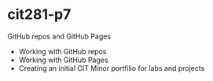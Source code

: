 # cit281-p7
GitHub repos and GitHub Pages

- Working with GitHub repos
- Working with GitHub Pages
- Creating an initial CIT Minor portfilio for labs and projects
